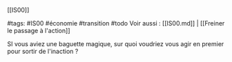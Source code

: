[[IS00]]

#tags: #IS00 #économie #transition #todo
Voir aussi : [[IS00.md]] | [[Freiner le passage à l'action]]

SI vous aviez une baguette magique, sur quoi voudriez vous agir en premier pour sortir de l'inaction ?